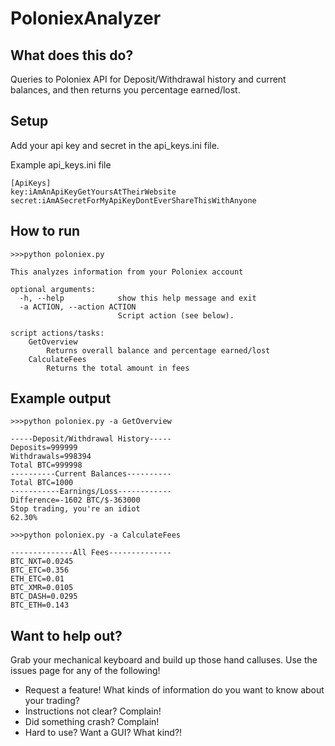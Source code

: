 # PoloniexAnalyzer

## What does this do?
Queries to Poloniex API for Deposit/Withdrawal history and current balances, and then returns you percentage earned/lost.

## Setup
Add your api key and secret in the api_keys.ini file.

Example api_keys.ini file
```
[ApiKeys]
key:iAmAnApiKeyGetYoursAtTheirWebsite
secret:iAmASecretForMyApiKeyDontEverShareThisWithAnyone
```

## How to run
```
>>>python poloniex.py

This analyzes information from your Poloniex account

optional arguments:
  -h, --help            show this help message and exit
  -a ACTION, --action ACTION
                        Script action (see below).

script actions/tasks:
    GetOverview
        Returns overall balance and percentage earned/lost
    CalculateFees
        Returns the total amount in fees

```

## Example output 

```
>>>python poloniex.py -a GetOverview

-----Deposit/Withdrawal History-----
Deposits=999999
Withdrawals=998394
Total BTC=999998
----------Current Balances----------
Total BTC=1000
-----------Earnings/Loss------------
Difference=-1602 BTC/$-363000
Stop trading, you're an idiot
62.30%

>>>python poloniex.py -a CalculateFees

--------------All Fees--------------
BTC_NXT=0.0245
BTC_ETC=0.356
ETH_ETC=0.01
BTC_XMR=0.0105
BTC_DASH=0.0295
BTC_ETH=0.143

```

## Want to help out?
Grab your mechanical keyboard and build up those hand calluses. Use the issues page for any of the following!
* Request a feature! What kinds of information do you want to know about your trading?
* Instructions not clear? Complain!
* Did something crash? Complain!
* Hard to use? Want a GUI? What kind?!
